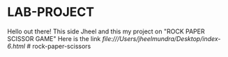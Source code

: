 # LAB-PROJECT
Hello out there!
This side Jheel and this my project on "ROCK PAPER SCISSOR GAME" 
Here is the link 
*file:///Users/jheelmundra/Desktop/index-6.html*
#   r o c k - p a p e r - s c i s s o r s  
 